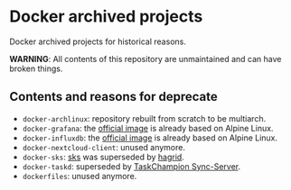 # Docker archived projects

Docker archived projects for historical reasons.

**WARNING**: All contents of this repository are unmaintained and can have
broken things.

## Contents and reasons for deprecate

- `docker-archlinux`: repository rebuilt from scratch to be multiarch.
- `docker-grafana`: the [official
  image](https://hub.docker.com/r/grafana/grafana) is already based on
  Alpine Linux.
- `docker-influxdb`: the [official image](https://hub.docker.com/_/influxdb)
  is already based on Alpine Linux.
- `docker-nextcloud-client`: unused anymore.
- `docker-sks`: [sks](https://github.com/SKS-Keyserver/sks-keyserver) was
  superseded by [hagrid](https://gitlab.com/hagrid-keyserver/hagrid).
- `docker-taskd`: superseded by [TaskChampion
  Sync-Server](https://github.com/GothenburgBitFactory/taskchampion-sync-server).
- `dockerfiles`: unused anymore.
